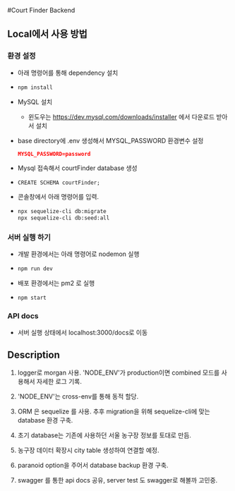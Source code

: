 #Court Finder Backend

## Local에서 사용 방법

### 환경 설정

* 아래 명령어를 통해 dependency 설치

* ~~~bash
  npm install
  ~~~
  
* MySQL 설치

  * 윈도우는 https://dev.mysql.com/downloads/installer 에서 다운로드 받아서 설치

* base directory에 .env 생성해서 MYSQL_PASSWORD 환경변수 설정

  ~~~json
  MYSQL_PASSWORD=password
  ~~~

* Mysql 접속해서 courtFinder database 생성

* ~~~mysql
  CREATE SCHEMA courtFinder;
  ~~~

* 콘솔창에서 아래 명령어를 입력.

* ~~~bash
  npx sequelize-cli db:migrate
  npx sequelize-cli db:seed:all
  ~~~

### 서버 실행 하기

* 개발 환경에서는 아래 명령어로 nodemon 실행

* ~~~bash
  npm run dev
  ~~~

* 배포 환경에서는 pm2 로 실행

* ~~~bash
  npm start
  ~~~

### API docs

* 서버 실행 상태에서 localhost:3000/docs로 이동

## Description

1. logger로 morgan 사용. 'NODE_ENV'가 production이면 combined 모드를 사용해서 자세한 로그 기록.
2. 'NODE_ENV'는 cross-env를 통해 동적 할당.
3. ORM 은 sequelize 를 사용. 추후 migration을 위해 sequelize-cli에 맞는 database 환경 구축.
4. 초기 database는 기존에 사용하던 서울 농구장 정보를 토대로 만듬.
5. 농구장 데이터 확장시 city table 생성하여 연결할 예정.
6. paranoid option을 주어서 database backup 환경 구축.

7. swagger 를 통한 api docs 공유, server test 도 swagger로 해볼까 고민중.